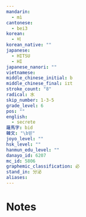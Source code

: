 ```yaml
---
mandarin:
  - mì
cantonese:
  - bei3
korean:
  - 비
korean_native: ""
japanese:
  - HITSU
  - HI
japanese_nanori: ""
vietnamese:
middle_chinese_initial: b
middle_chinese_final: iɪt
stroke_count: "8"
radical: 水
skip_number: 1-3-5
grade_level: 6
pos: ""
english:
  - secrete
羅馬字: bid
韓文: "\b빋"
joyo_level: ""
hsk_level: ""
hanmun_edu_level: ""
danayo_id: 6207
mc_id: 5806
graphemic_classification: 必
stand_in: 分泌
aliases:
---
```


# Notes
